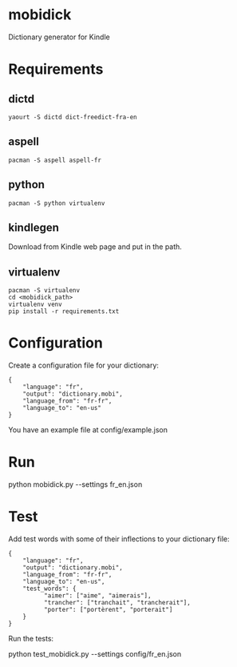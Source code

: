 # mobidick
Dictionary generator for Kindle

# Requirements

## dictd

```
yaourt -S dictd dict-freedict-fra-en
```

## aspell

```
pacman -S aspell aspell-fr
```

## python

```
pacman -S python virtualenv
```

## kindlegen

Download from Kindle web page and put in the path.

## virtualenv

```
pacman -S virtualenv
cd <mobidick_path>
virtualenv venv
pip install -r requirements.txt
```

# Configuration

Create a configuration file for your dictionary:

```
{
    "language": "fr",
    "output": "dictionary.mobi",
    "language_from": "fr-fr",
    "language_to": "en-us"
}
```

You have an example file at config/example.json

# Run

python mobidick.py --settings fr_en.json

# Test

Add test words with some of their inflections to your dictionary file:

```
{
    "language": "fr",
    "output": "dictionary.mobi",
    "language_from": "fr-fr",
    "language_to": "en-us",
    "test_words": { 
	      "aimer": ["aime", "aimerais"],
	      "trancher": ["tranchait", "trancherait"],
	      "porter": ["portèrent", "porterait"]
    }
}
```

Run the tests:

python test_mobidick.py --settings config/fr_en.json
